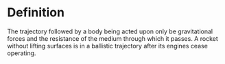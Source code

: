 # Definition

The trajectory followed by a body being acted upon only be gravitational
forces and the resistance of the medium through which it passes. A
rocket without lifting surfaces is in a ballistic trajectory after its
engines cease operating.
